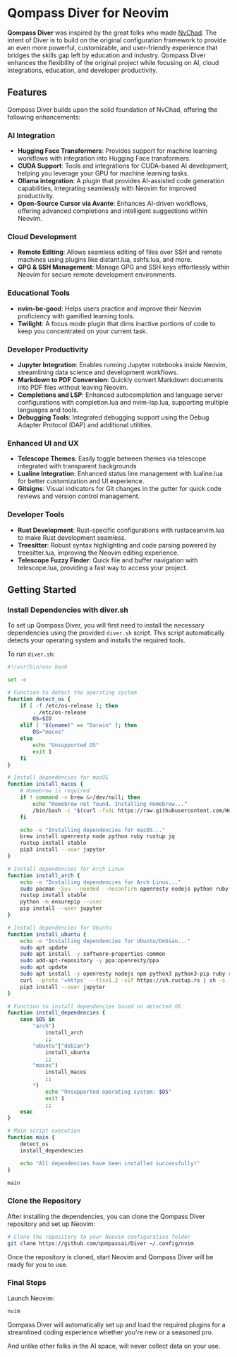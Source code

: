 # Qompass Diver for Neovim

**Qompass Diver** was inspired by the great folks who made [NvChad](https://github.com/NvChad/NvChad). The intent of Diver is to build on the original configuration framework to provide an even more powerful, customizable, and user-friendly experience that bridges the skills gap left by education and industry. Qompass Diver enhances the flexibility of the original project while focusing on AI, cloud integrations, education, and developer productivity.

## Features

Qompass Diver builds upon the solid foundation of NvChad, offering the following enhancements:

### AI Integration
- **Hugging Face Transformers**: Provides support for machine learning workflows with integration into Hugging Face transformers.
- **CUDA Support**: Tools and integrations for CUDA-based AI development, helping you leverage your GPU for machine learning tasks.
- **Ollama integration**: A plugin that provides AI-assisted code generation capabilities, integrating seamlessly with Neovim for improved productivity.
- **Open-Source Cursor via Avante**: Enhances AI-driven workflows, offering advanced completions and intelligent suggestions within Neovim.

### Cloud Development
- **Remote Editing**: Allows seamless editing of files over SSH and remote machines using plugins like distant.lua, sshfs.lua, and more.
- **GPG & SSH Management**: Manage GPG and SSH keys effortlessly within Neovim for secure remote development environments.

### Educational Tools
- **nvim-be-good**: Helps users practice and improve their Neovim proficiency with gamified learning tools.
- **Twilight**: A focus mode plugin that dims inactive portions of code to keep you concentrated on your current task.

### Developer Productivity
- **Jupyter Integration**: Enables running Jupyter notebooks inside Neovim, streamlining data science and development workflows.
- **Markdown to PDF Conversion**: Quickly convert Markdown documents into PDF files without leaving Neovim.
- **Completions and LSP**: Enhanced autocompletion and language server configurations with completion.lua and nvim-lsp.lua, supporting multiple languages and tools.
- **Debugging Tools**: Integrated debugging support using the Debug Adapter Protocol (DAP) and additional utilities.

### Enhanced UI and UX
- **Telescope Themes**: Easily toggle between themes via telescope integrated with transparent backgrounds
- **Lualine Integration**: Enhanced status line management with lualine.lua for better customization and UI experience.
- **Gitsigns**: Visual indicators for Git changes in the gutter for quick code reviews and version control management.

### Developer Tools
- **Rust Development**: Rust-specific configurations with rustaceanvim.lua to make Rust development seamless.
- **Treesitter**: Robust syntax highlighting and code parsing powered by treesitter.lua, improving the Neovim editing experience.
- **Telescope Fuzzy Finder**: Quick file and buffer navigation with telescope.lua, providing a fast way to access your project.

## Getting Started

### Install Dependencies with diver.sh

To set up Qompass Diver, you will first need to install the necessary dependencies using the provided `diver.sh` script. This script automatically detects your operating system and installs the required tools. 

To run `diver.sh`:

```bash
#!/usr/bin/env bash

set -e

# Function to detect the operating system
function detect_os {
    if [ -f /etc/os-release ]; then
        . /etc/os-release
        OS=$ID
    elif [ "$(uname)" == "Darwin" ]; then
        OS="macos"
    else
        echo "Unsupported OS"
        exit 1
    fi
}

# Install dependencies for macOS
function install_macos {
    # Homebrew is required
    if ! command -v brew &>/dev/null; then
        echo "Homebrew not found. Installing Homebrew..."
        /bin/bash -c "$(curl -fsSL https://raw.githubusercontent.com/Homebrew/install/HEAD/install.sh)"
    fi

    echo -e "Installing dependencies for macOS..."
    brew install openresty node python ruby rustup jq
    rustup install stable
    pip3 install --user jupyter
}

# Install dependencies for Arch Linux
function install_arch {
    echo -e "Installing dependencies for Arch Linux..."
    sudo pacman -Syu --needed --noconfirm openresty nodejs python ruby rustup jq
    rustup install stable
    python -m ensurepip --user
    pip install --user jupyter
}

# Install dependencies for Ubuntu
function install_ubuntu {
    echo -e "Installing dependencies for Ubuntu/Debian..."
    sudo apt update
    sudo apt install -y software-properties-common
    sudo add-apt-repository -y ppa:openresty/ppa
    sudo apt update
    sudo apt install -y openresty nodejs npm python3 python3-pip ruby rustc jq curl
    curl --proto '=https' --tlsv1.2 -sSf https://sh.rustup.rs | sh -s -- -y
    pip3 install --user jupyter
}

# Function to install dependencies based on detected OS
function install_dependencies {
    case $OS in
        "arch")
            install_arch
            ;;
        "ubuntu"|"debian")
            install_ubuntu
            ;;
        "macos")
            install_macos
            ;;
        *)
            echo "Unsupported operating system: $OS"
            exit 1
            ;;
    esac
}

# Main script execution
function main {
    detect_os
    install_dependencies

    echo "All dependencies have been installed successfully!"
}

main
```

### Clone the Repository
After installing the dependencies, you can clone the Qompass Diver repository and set up Neovim:

```bash
# Clone the repository to your Neovim configuration folder
git clone https://github.com/qompassai/Diver ~/.config/nvim
```

Once the repository is cloned, start Neovim and Qompass Diver will be ready for you to use.

### Final Steps
Launch Neovim:
```bash
nvim
```
Qompass Diver will automatically set up and load the required plugins for a streamlined coding experience whether you're new or a seasoned pro. 

And unlike other folks in the AI space, will never collect data on your use. 


